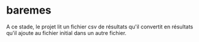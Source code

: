 # baremes
A ce stade, le projet lit un fichier csv de résultats qu'il convertit en résultats qu'il ajoute au fichier initial dans un autre fichier.

